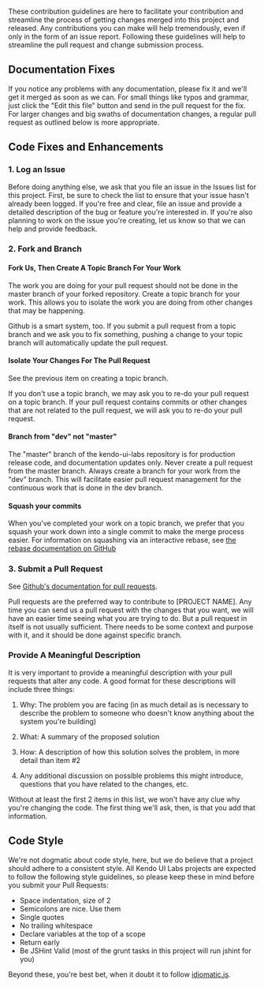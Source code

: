 These contribution guidelines are here to facilitate your contribution and streamline the process of getting changes merged into this project and released. Any contributions you can make will help tremendously, even if only in the form of an issue report. Following these guidelines will help to streamline the pull request and change submission process.

## Documentation Fixes

If you notice any problems with any documentation, please fix it and we'll get it merged as soon as we can. For small things like typos and grammar, just click the "Edit this file" button and send in the pull request for the fix. For larger changes and big swaths of documentation changes, a regular pull request as outlined below is more appropriate.

## Code Fixes and Enhancements

### 1. Log an Issue

Before doing anything else, we ask that you file an issue in the Issues list for this project. First, be sure to check the list to ensure that your issue hasn't already been logged. If you're free and clear, file an issue and provide a detailed description of the bug or feature you're interested in. If you're also planning to work on the issue you're creating, let us know so that we can help and provide feedback.

### 2. Fork and Branch

#### Fork Us, Then Create A Topic Branch For Your Work

The work you are doing for your pull request should not be done in the master branch of your forked repository. Create a topic branch for your work. This allows you to isolate the work you are doing from other changes that may be happening.

Github is a smart system, too. If you submit a pull request from a topic branch and we ask you to fix something, pushing a change to your topic branch will automatically update the pull request. 

#### Isolate Your Changes For The Pull Request

See the previous item on creating a topic branch.

If you don't use a topic branch, we may ask you to re-do your pull request on a topic branch. If your pull request contains commits or other changes that are not related to the pull request, we will ask you to re-do your pull request.

#### Branch from "dev" not "master"

The "master" branch of the kendo-ui-labs repository is for production release code, and documentation updates only. Never create a pull request from the master branch. Always create a branch for your work from the "dev" branch. This will facilitate easier pull request management for the continuous work that is done in the dev branch.

#### Squash your commits

When you've completed your work on a topic branch, we prefer that you squash your work down into a single commit to make the merge process easier. For information on squashing via an interactive rebase, see [the rebase documentation on GitHub](https://help.github.com/articles/interactive-rebase)

### 3. Submit a Pull Request

See [Github's documentation for pull requests](https://help.github.com/articles/using-pull-requests).

Pull requests are the preferred way to contribute to [PROJECT NAME]. Any time you can send us a pull request with the changes that you want, we will have an easier time seeing what you are trying to do. But a pull request in itself is not usually sufficient. There needs to be some context and purpose with it, and it should be done against specific branch.

### Provide A Meaningful Description

It is very important to provide a meaningful description with your pull requests that alter any code. A good format for these descriptions will include three things:

1. Why: The problem you are facing (in as much detail as is necessary to describe the problem to someone who doesn't know anything about the system you're building)

2. What: A summary of the proposed solution

3. How: A description of how this solution solves the problem, in more detail than item #2

4. Any additional discussion on possible problems this might introduce, questions that you have related to the changes, etc.

Without at least the first 2 items in this list, we won't have any clue why you're changing the code. The first thing we'll ask, then, is that you add that information.

## Code Style

We're not dogmatic about code style, here, but we do believe that a project should adhere to a consistent style. All Kendo UI Labs projects are expected to follow the following style guidelines, so please keep these in mind before you submit your Pull Requests:

- Space indentation, size of 2
- Semicolons are nice. Use them
- Single quotes
- No trailing whitespace
- Declare variables at the top of a scope
- Return early
- Be JSHint Valid (most of the grunt tasks in this project will run jshint for you)

Beyond these, you're best bet, when it doubt it to follow [idiomatic.js](https://github.com/rwldrn/idiomatic.js). 
